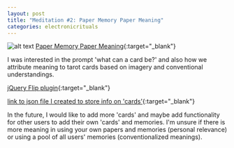 ```yaml
---
layout: post
title: "Meditation #2: Paper Memory Paper Meaning"
categories: electronicrituals
---
```


![alt text](https://raw.githubusercontent.com/jirrian/jirrian.github.io/master/images/electronicrituals/papermemorypapermeaningss.png)
[Paper Memory Paper Meaning](http://blog.jzhong.today/papermemorypapermeaning/){:target="_blank"}

I was interested in the prompt 'what can a card be?' and also how we attribute meaning to tarot cards based on imagery and conventional understandings.

[jQuery Flip plugin](https://nnattawat.github.io/flip/){:target="_blank"}

[link to json file I created to store info on 'cards'](https://github.com/jirrian/jirrian.github.io/blob/master/papermemorypapermeaning/cards.json){:target="_blank"}

In the future, I would like to add more 'cards' and maybe add functionality for other users to add their own 'cards' and memories. I'm unsure if there is more meaning in using your own papers and memories (personal relevance) or using a pool of all users' memories (conventionalized meanings).